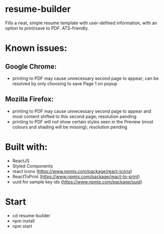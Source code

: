 # resume-builder

Fills a neat, simple resume template with user-defined information, with an option to print/save to PDF. ATS-friendly.

# Known issues:

## Google Chrome:

- printing to PDF may cause unnecessary second page to appear; can be resolved by only choosing to save Page 1 on popup

## Mozilla Firefox:

- printing to PDF may cause unnecessary second page to appear and most content shifted to this second page; resolution pending
- printing to PDF will not show certain styles seen in the Preview (most colours and shading will be missing); resolution pending

# Built with:

- ReactJS
- Styled Components
- react icons (https://www.npmjs.com/package/react-icons)
- ReactToPrint (https://www.npmjs.com/package/react-to-print)
- uuid for sample key ids (https://www.npmjs.com/package/uuid)

# Start

- cd resume-builder
- npm install
- npm start
